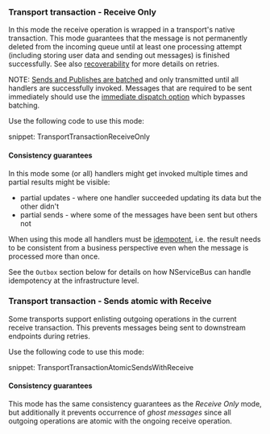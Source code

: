 ### Transport transaction - Receive Only

In this mode the receive operation is wrapped in a transport's native transaction. This mode guarantees that the message is not permanently deleted from the incoming queue until at least one processing attempt (including storing user data and sending out messages) is finished successfully. See also [recoverability](/nservicebus/recoverability/) for more details on retries.

NOTE: [Sends and Publishes are batched](/nservicebus/messaging/batched-dispatch.md) and only transmitted until all handlers are successfully invoked. 
Messages that are required to be sent immediately should use the [immediate dispatch option](/nservicebus/messaging/send-a-message.md#dispatching-a-message-immediately) which bypasses batching.

Use the following code to use this mode:

snippet: TransportTransactionReceiveOnly


#### Consistency guarantees

In this mode some (or all) handlers might get invoked multiple times and partial results might be visible:

 * partial updates - where one handler succeeded updating its data but the other didn't
 * partial sends - where some of the messages have been sent but others not

When using this mode all handlers must be [idempotent](/nservicebus/concept-overview.md#idempotence), i.e. the result needs to be consistent from a business perspective even when the message is processed more than once.

See the `Outbox` section below for details on how NServiceBus can handle idempotency at the infrastructure level.


### Transport transaction - Sends atomic with Receive

Some transports support enlisting outgoing operations in the current receive transaction. This prevents messages being sent to downstream endpoints during retries.

Use the following code to use this mode:

snippet: TransportTransactionAtomicSendsWithReceive


#### Consistency guarantees

This mode has the same consistency guarantees as the *Receive Only* mode, but additionally it prevents occurrence of *ghost messages* since all outgoing operations are atomic with the ongoing receive operation.
